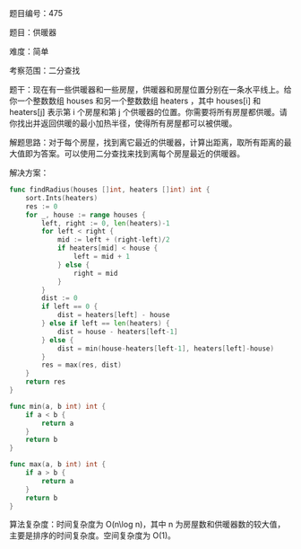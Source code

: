题目编号：475

题目：供暖器

难度：简单

考察范围：二分查找

题干：现在有一些供暖器和一些房屋，供暖器和房屋位置分别在一条水平线上。给你一个整数数组 houses 和另一个整数数组 heaters ，其中 houses[i] 和 heaters[j] 表示第 i 个房屋和第 j 个供暖器的位置。你需要将所有房屋都供暖。请你找出并返回供暖的最小加热半径，使得所有房屋都可以被供暖。

解题思路：对于每个房屋，找到离它最近的供暖器，计算出距离，取所有距离的最大值即为答案。可以使用二分查找来找到离每个房屋最近的供暖器。

解决方案：

```go
func findRadius(houses []int, heaters []int) int {
    sort.Ints(heaters)
    res := 0
    for _, house := range houses {
        left, right := 0, len(heaters)-1
        for left < right {
            mid := left + (right-left)/2
            if heaters[mid] < house {
                left = mid + 1
            } else {
                right = mid
            }
        }
        dist := 0
        if left == 0 {
            dist = heaters[left] - house
        } else if left == len(heaters) {
            dist = house - heaters[left-1]
        } else {
            dist = min(house-heaters[left-1], heaters[left]-house)
        }
        res = max(res, dist)
    }
    return res
}

func min(a, b int) int {
    if a < b {
        return a
    }
    return b
}

func max(a, b int) int {
    if a > b {
        return a
    }
    return b
}
```

算法复杂度：时间复杂度为 O(n\log n)，其中 n 为房屋数和供暖器数的较大值，主要是排序的时间复杂度。空间复杂度为 O(1)。